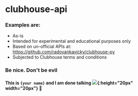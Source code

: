# clubhouse-api

### Examples are:
- As-is
- Intended for experimental and educational purposes only
- Based on un-official APIs at: https://github.com/radovankavicky/clubhouse-py
- Subjected to Clubhouse terms and conditions

### Be nice. Don't be evil

#### This is `{your name}` and I am done talking ![](https://cdn1.iconfinder.com/data/icons/music-ios/64/mus-radio-mic-off-512.png){:height="20px" width="20px"} 🙂

